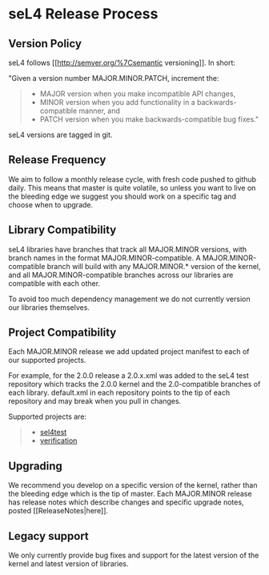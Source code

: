 # seL4 Release Process


## Version Policy


seL4 follows \[\[<http://semver.org/%7Csemantic> versioning\]\]. In
short:

"Given a version number MAJOR.MINOR.PATCH, increment the:

> -   MAJOR version when you make incompatible API changes,
> -   MINOR version when you add functionality in a backwards-compatible
>     manner, and
> -   PATCH version when you make backwards-compatible bug fixes."

seL4 versions are tagged in git.

## Release Frequency


We aim to follow a monthly release cycle, with fresh code pushed to
github daily. This means that master is quite volatile, so unless you
want to live on the bleeding edge we suggest you should work on a
specific tag and choose when to upgrade.

## Library Compatibility


seL4 libraries have branches that track all MAJOR.MINOR versions, with
branch names in the format MAJOR.MINOR-compatible. A
MAJOR.MINOR-compatible branch will build with any MAJOR.MINOR.\* version
of the kernel, and all MAJOR.MINOR-compatible branches across our
libraries are compatible with each other.

To avoid too much dependency management we do not currently version our
libraries themselves.

## Project Compatibility


Each MAJOR.MINOR release we add updated project manifest to each of our
supported projects.

For example, for the 2.0.0 release a 2.0.x.xml was added to the seL4
test repository which tracks the 2.0.0 kernel and the 2.0-compatible
branches of each library. default.xml in each repository points to the
tip of each repository and may break when you pull in changes.

Supported projects are:

> -   [sel4test](https://github.com/seL4/sel4test-manifest)
> -   [verification](https://github.com/seL4/verification-manifest)

## Upgrading


We recommend you develop on a specific version of the kernel, rather
than the bleeding edge which is the tip of master. Each MAJOR.MINOR
release has release notes which describe changes and specific upgrade
notes, posted \[\[ReleaseNotes|here\]\].

## Legacy support


We only currently provide bug fixes and support for the latest version
of the kernel and latest version of libraries.
